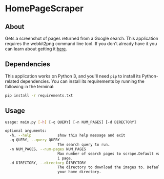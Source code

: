 # HomePageScraper

## About
Gets a screenshot of pages returned from a Google search. This application requires the webkit2png command line tool. If you don't already have it you can learn about getting it [here](http://www.paulhammond.org/webkit2png).

## Dependencies
This application works on Python 3, and you'll need `pip` to install its Python-related dependencies. You can install its requirements by running the following in the terminal:

```bash
pip install -r requirements.txt
```

## Usage
```bash
usage: main.py [-h] [-q QUERY] [-n NUM_PAGES] [-d DIRECTORY]

optional arguments:
  -h, --help            show this help message and exit
  -q QUERY, --query QUERY
                        The search query to run.
  -n NUM_PAGES, --num-pages NUM_PAGES
                        Max number of search pages to scrape.Default value is
                        1 page.
  -d DIRECTORY, --directory DIRECTORY
                        The directory to download the images to. Defaults to
                        your home directory.
```
